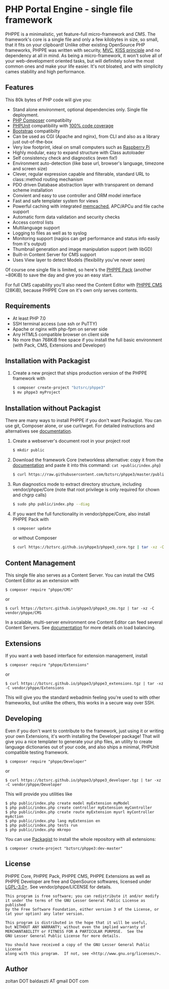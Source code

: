 PHP Portal Engine - single file framework
=========================================

PHPPE is a minimalistic, yet feature-full micro-framework and CMS. The framework's core is a single file and only a few kilobytes in size, so small, that it fits on your clipboard!
Unlike other existing OpenSource PHP frameworks, PHPPE was written with security, [MVC](https://en.wikipedia.org/wiki/Model%E2%80%93view%E2%80%93controller), [KISS principle](http://en.wikipedia.org/wiki/KISS_principle) and no dependency at all in mind.
As being a micro-framework, it won't solve all of your web-development oriented tasks, but will definitely solve the most common ones and make your life easier.
It's not bloated, and with simplicity cames stability and high performance.

Features
--------
This 80k bytes of PHP code will give you:
- Stand alone environment, optional dependencies only. Single file deployment.
- [PHP Composer](https://getcomposer.org/) compatibilty
- [PHPUnit](https://phpunit.de) compatibility with [100% code coverage](http://bztsrc.github.io/phppe3/coverage)
- [Bootstrap](https://getbootstrap.com/) compatibilty
- Can be used as CGI (Apache and nginx), from CLI and also as a library just out-of-the-box
- Very low footprint, ideal on small computers such as [Raspberry Pi](https://www.raspberrypi.org/)
- Highly modular, easy to expand structure with Class autoloader
- Self consistency check and diagnostics (even fix!)
- Environment auto-detection (like base url, browser's language, timezone and screen size)
- Clever, regular expression capable and filterable, standard URL to class::method routing mechanism
- PDO driven Database abstraction layer with transparent on demand scheme installation
- Convient and easy to use controller and ORM model interface
- Fast and safe templater system for views
- Powerful caching with integrated [memcached](http://memcached.org/), APC/APCu and file cache support
- Automatic form data validation and security checks
- Access control lists
- Multilanguage support
- Logging to files as well as to syslog
- Monitoring support (nagios can get performance and status info easily from it's output)
- Thumbnail generation and image manipulation support (with libGD)
- Built-in Content Server for CMS support
- Uses View layer to detect Models (flexibility you've never seen)

Of course one single file is limited, so here's the [PHPPE Pack](http://bztsrc.github.io/phppe3/phppe3_core.tgz) (another ~80KiB) to save the day and give you an easy start.

For full CMS capability you'll also need the Content Editor with [PHPPE CMS](http://bztsrc.github.io/phppe3/phppe3_cms.tgz) (28KiB), because PHPPE Core on it's own only serves contents.

Requirements
------------

- At least PHP 7.0
- SSH terminal access (use ssh or PuTTY)
- Apache or nginx with php-fpm on server side
- Any HTML5 compatible browser on client side
- No more than 768KiB free space if you install the full basic environment (with Pack, CMS, Extensions and Developer)

Installation with Packagist
---------------------------
1. Create a new project that ships production version of the PHPPE framework with

    ``` sh
    $ composer create-project "bztsrc/phppe3"
    $ mv phppe3 myProject
    ```

Installation without Packagist
------------------------------

There are many ways to install PHPPE if you don't want Packagist. You can use git, Composer alone, or use curl/wget.
For detailed instructions and alternatives see [documentation](http://bztsrc.github.io/phppe3/index.html#install).

1. Create a webserver's document root in your project root

    ``` sh
    $ mkdir public
    ```

2. Download the framework Core (networkless alternative: copy it from the [documentation](http://bztsrc.github.io/phppe3/index.html#downloads) and paste it into this command: `cat >public/index.php`)

    ``` sh
    $ curl https://raw.githubusercontent.com/bztsrc/phppe3/master/public/index.php >public/index.php
    ```

3. Run diagnostics mode to extract directory structure, including vendor/phppe/Core (note that root privilege is only required for chown and chgrp calls)

    ``` sh
    $ sudo php public/index.php --diag
    ```

4. If you want the full functionality in vendor/phppe/Core, also install PHPPE Pack with

    ``` sh
    $ composer update
    ```

    or without Composer

    ``` sh
    $ curl https://bztsrc.github.io/phppe3/phppe3_core.tgz | tar -xz -C vendor/phppe/Core && sudo php public/index.php --diag
    ```

Content Management
------------------

This single file also serves as a Content Server. You can install the CMS Content Editor as an extension with

    $ composer require "phppe/CMS"

or

    $ curl https://bztsrc.github.io/phppe3/phppe3_cms.tgz | tar -xz -C vendor/phppe/CMS

In a scalable, multi-server environment one Content Editor can feed several Content Servers. See [documentation](http://bztsrc.github.io/phppe3/index.html#contents) for more details on load balancing.

Extensions
----------

If you want a web based interface for extension management, install

    $ composer require "phppe/Extensions"

or

    $ curl https://bztsrc.github.io/phppe3/phppe3_extensions.tgz | tar -xz -C vendor/phppe/Extensions

This will give you the standard webadmin feeling you're used to with other frameworks, but unlike the others, this works in a secure way over SSH.

Developing
----------

Even if you don't want to contribute to the framework, just using it or writing your own Extensions, it's worth installing the Developer package!
That will give you a nice templater to generate your php files, an utility to create language dictionaries out of your code, and also ships a minimal, PHPUnit compatible testing framework.

    $ composer require "phppe/Developer"

or

    $ curl https://bztsrc.github.io/phppe3/phppe3_developer.tgz | tar -xz -C vendor/phppe/Developer

This will provide you utilities like

    $ php public/index.php create model myExtension myModel
    $ php public/index.php create controller myExtension myController
    $ php public/index.php create route myExtension myurl myController myAction
    $ php public/index.php lang myExtension en
    $ php public/index.php tests run
    $ php public/index.php mkrepo

You can use [Packagist](https://packagist.org/packages/bztsrc/phppe3) to install the whole repository with all extensions:

    $ composer create-project "bztsrc/phppe3:dev-master"

License
-------

PHPPE Core, PHPPE Pack, PHPPE CMS, PHPPE Extensions as well as PHPPE Developer are free and OpenSource softwares, licensed under [LGPL-3.0+](http://www.gnu.org/licenses/). See vendor/phppe/LICENSE for details.

    This program is free software; you can redistribute it and/or modify
    it under the terms of the GNU Lesser General Public License as published
    by the Free Software Foundation, either version 3 of the License, or
    (at your option) any later version.

    This program is distributed in the hope that it will be useful,
    but WITHOUT ANY WARRANTY; without even the implied warranty of
    MERCHANTABILITY or FITNESS FOR A PARTICULAR PURPOSE.  See the
    GNU Lesser General Public License for more details.

    You should have received a copy of the GNU Lesser General Public License
    along with this program.  If not, see <http://www.gnu.org/licenses/>.

Author
------

zoltan DOT baldaszti AT gmail DOT com
